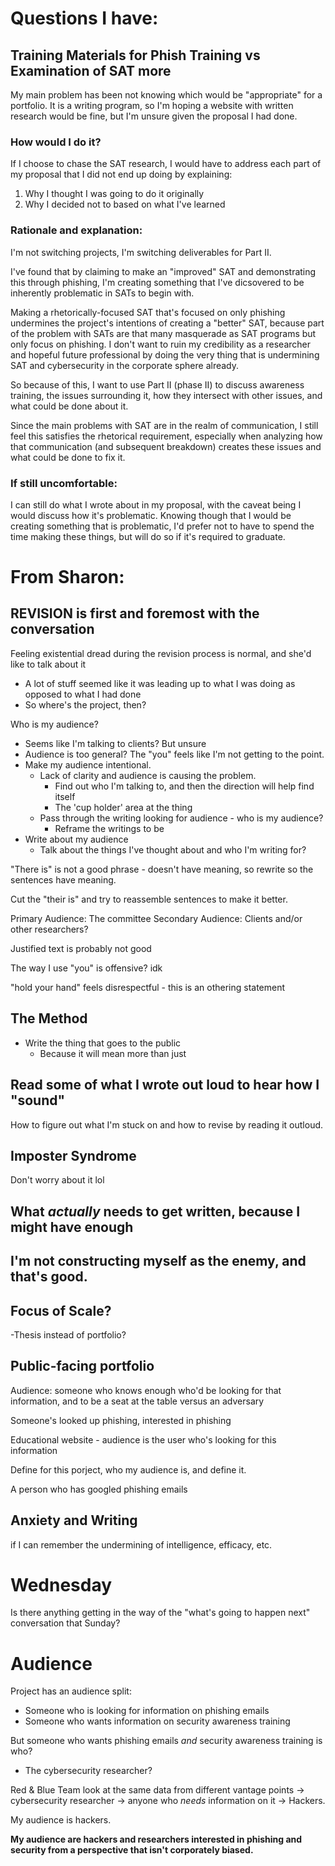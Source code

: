 # Questions I have:

## Training Materials for Phish Training vs Examination of SAT more
My main problem has been not knowing which would be "appropriate" for a portfolio. It is a writing program, so I'm hoping a website with written research would be fine, but I'm unsure given the proposal I had done.

### How would I do it?
If I choose to chase the SAT research, I would have to address each part of my proposal that I did not end up doing by explaining:

1. Why I thought I was going to do it originally
2. Why I decided not to based on what I've learned


### Rationale and explanation:
I'm not switching projects, I'm switching deliverables for Part II. 

I've found that by claiming to make an "improved" SAT and demonstrating this through phishing, I'm creating something that I've dicsovered to be inherently problematic in SATs to begin with. 

Making a rhetorically-focused SAT that's focused on only phishing undermines the project's intentions of creating a "better" SAT, because part of the problem with SATs are that many masquerade as SAT programs but only focus on phishing. I don't want to ruin my credibility as a researcher and hopeful future professional by doing the very thing that is undermining SAT and cybersecurity in the corporate sphere already.

So because of this, I want to use Part II (phase II) to discuss awareness training, the issues surrounding it, how they intersect with other issues, and what could be done about it. 

Since the main problems with SAT are in the realm of communication, I still feel this satisfies the rhetorical requirement, especially when analyzing how that communication (and subsequent breakdown) creates these issues and what could be done to fix it. 


### If still uncomfortable:
I can still do what I wrote about in my proposal, with the caveat being I would discuss how it's problematic. Knowing though that I would be creating something that is problematic, I'd prefer not to have to spend the time making these things, but will do so if it's required to graduate.


# From Sharon:

## REVISION is first and foremost with the conversation
Feeling existential dread during the revision process is normal, and she'd like to talk about it

- A lot of stuff seemed like it was leading up to what I was doing as opposed to what I had done
- So where's the project, then?

Who is my audience?
- Seems like I'm talking to clients? But unsure
- Audience is too general? The "you" feels like I'm not getting to the point.
- Make my audience intentional. 
	- Lack of clarity and audience is causing the problem.
		- Find out who I'm talking to, and then the direction will help find itself
		- The 'cup holder' area at the thing 
	- Pass through the writing looking for audience - who is my audience?
		- Reframe the writings to be
- Write about my audience
	- Talk about the things I've thought about and who I'm writing for?

"There is" is not a good phrase - doesn't have meaning, so rewrite so the sentences have meaning. 

Cut the "their is" and try to reassemble sentences to make it better.

Primary Audience: The committee
Secondary Audience: Clients and/or other researchers?

Justified text is probably not good

The way I use "you" is offensive? idk

"hold your hand" feels disrespectful - this is an othering statement

## The Method
- Write the thing that goes to the public
	- Because it will mean more than just 

## Read some of what I wrote out loud to hear how I "sound"
How to figure out what I'm stuck on and how to revise by reading it outloud.


## Imposter Syndrome
Don't worry about it lol

## What *actually* needs to get written, because I might have enough


## I'm not constructing myself as the enemy, and that's good.

## Focus of Scale?
-Thesis instead of portfolio?

## Public-facing portfolio
Audience: someone who knows enough who'd be looking for that information, and to be a seat at the table versus an adversary

Someone's looked up phishing, interested in phishing

Educational website - audience is the user who's looking for this information

Define for this porject, who my audience is, and define it.

A person who has googled phishing emails

## Anxiety and Writing
if I can remember the undermining of intelligence, efficacy, etc. 

# Wednesday
Is there anything getting in the way of the "what's going to happen next" conversation that Sunday?


# Audience

Project has an audience split:
- Someone who is looking for information on phishing emails
- Someone who wants information on security awareness training

But someone who wants phishing emails *and* security awareness training is who?
- The cybersecurity researcher?

Red & Blue Team look at the same data from different vantage points -> cybersecurity researcher -> anyone who *needs* information on it -> Hackers. 

My audience is hackers.

**My audience are hackers and researchers interested in phishing and security from a perspective that isn't corporately biased.**

